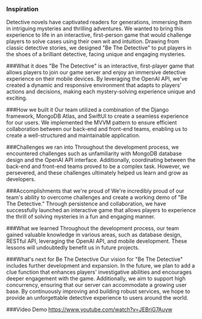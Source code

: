 ### Inspiration
Detective novels have captivated readers for generations, immersing them in intriguing mysteries and thrilling adventures. We wanted to bring this experience to life in an interactive, first-person game that would challenge players to solve cases using their own wit and intuition. Drawing from classic detective stories, we designed "Be The Detective" to put players in the shoes of a brilliant detective, facing unique and engaging mysteries.

###What it does
"Be The Detective" is an interactive, first-player game that allows players to join our game server and enjoy an immersive detective experience on their mobile devices. By leveraging the OpenAI API, we've created a dynamic and responsive environment that adapts to players' actions and decisions, making each mystery-solving experience unique and exciting.

###How we built it
Our team utilized a combination of the Django framework, MongoDB Atlas, and SwiftUI to create a seamless experience for our users. We implemented the MVVM pattern to ensure efficient collaboration between our back-end and front-end teams, enabling us to create a well-structured and maintainable application.

###Challenges we ran into
Throughout the development process, we encountered challenges such as unfamiliarity with MongoDB database design and the OpenAI API interface. Additionally, coordinating between the back-end and front-end teams proved to be a complex task. However, we persevered, and these challenges ultimately helped us learn and grow as developers.

###Accomplishments that we're proud of
We're incredibly proud of our team's ability to overcome challenges and create a working demo of "Be The Detective." Through persistence and collaboration, we have successfully launched an interactive game that allows players to experience the thrill of solving mysteries in a fun and engaging manner.

###What we learned
Throughout the development process, our team gained valuable knowledge in various areas, such as database design, RESTful API, leveraging the OpenAI API, and mobile development. These lessons will undoubtedly benefit us in future projects.

###What's next for Be The Detective
Our vision for "Be The Detective" includes further development and expansion. In the future, we plan to add a clue function that enhances players' investigative abilities and encourages deeper engagement with the game. Additionally, we aim to support high concurrency, ensuring that our server can accommodate a growing user base. By continuously improving and building robust services, we hope to provide an unforgettable detective experience to users around the world.

###Video Demo
https://www.youtube.com/watch?v=JEBriG7Auyw
